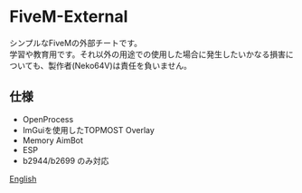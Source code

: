 # FiveM-External
シンプルなFiveMの外部チートです。  
学習や教育用です。それ以外の用途での使用した場合に発生したいかなる損害についても、製作者(Neko64V)は責任を負いません。

## 仕様
* OpenProcess
* ImGuiを使用したTOPMOST Overlay
* Memory AimBot
* ESP
* b2944/b2699 のみ対応

[English](https://github.com/Neko64V/FiveM-External/blob/main/README_EN.md)
